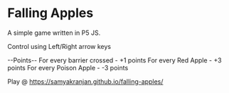 # Falling Apples

A simple game written in P5 JS.

Control using Left/Right arrow keys

--Points--
For every barrier crossed - +1 points
For every Red Apple - +3 points
For every Poison Apple - -3 points


Play @ https://samyakranjan.github.io/falling-apples/
